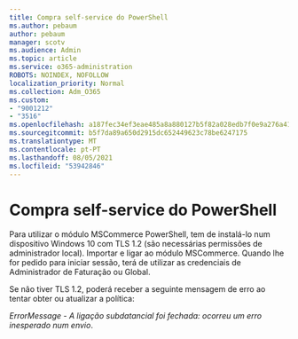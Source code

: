 ```yaml
---
title: Compra self-service do PowerShell
ms.author: pebaum
author: pebaum
manager: scotv
ms.audience: Admin
ms.topic: article
ms.service: o365-administration
ROBOTS: NOINDEX, NOFOLLOW
localization_priority: Normal
ms.collection: Adm_O365
ms.custom:
- "9001212"
- "3516"
ms.openlocfilehash: a187fec34ef3eae485a8a880127b5f82a028edb7f0e9a276a41b5e33cad25ead
ms.sourcegitcommit: b5f7da89a650d2915dc652449623c78be6247175
ms.translationtype: MT
ms.contentlocale: pt-PT
ms.lasthandoff: 08/05/2021
ms.locfileid: "53942846"
---
```

# <a name="self-service-purchase-of-powershell"></a>Compra self-service do PowerShell

Para utilizar o módulo MSCommerce PowerShell, tem de instalá-lo num dispositivo Windows 10 com TLS 1.2 (são necessárias permissões de administrador local).  Importar e ligar ao módulo MSCommerce.  Quando lhe for pedido para iniciar sessão, terá de utilizar as credenciais de Administrador de Faturação ou Global.  

Se não tiver TLS 1.2, poderá receber a seguinte mensagem de erro ao tentar obter ou atualizar a política:

*ErrorMessage - A ligação subdatancial foi fechada: ocorreu um erro inesperado num envio*.



